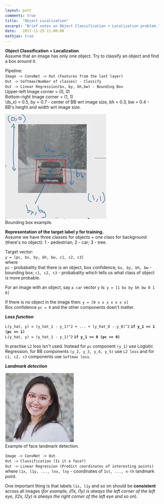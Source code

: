 ```yaml
---
layout: post
comments: true
title:  "Object Localization"
excerpt: "Brief notes on Object Classification + Localization problem."
date:   2017-11-25 11:00:00
mathjax: true
---
```


**Object Classification + Localization**  
Assume that an image has only one object. Try to classify an object and find a box around it.

Pipeline:  
`Image -> ConvNet -> Out (Features from the last layer)`  
`Out -> Softmax(Number of classes) - Classify`  
`Out -> Linear Regression(bx, by, bh,bw) - Bounding Box`  
Upper-left Image corner = (0, 0)  
Bottom-right Image corner = (1, 1)  
\\(b\_x) = 0.5, by = 0.7 - center of BB wrt image size, bh = 0.3, bw = 0.4 - BB's height and width wrt image size.

<div class="imgcap">
<img src="/assets/break/bb-example.JPG">
<div class="thecap">Bounding box example. </div>
</div>

**Representation of the target label y for training.**  
Assume we have three classes for objects + one class for background (there's no object):
1 - pedestrian; 2 - car; 3 - tree.

Target vector:  
`y = [pc, bx, by, bh, bw, c1, c2, c3]`  
where  
`pc` - probabality that there is an object, box confidence;
`bx, by, bh, bw` - bounding box;
`c1, c2, c3` - probabality which tells us what class of object is more probable.

For an image with an object, say `a car` vector `y` is:
`y = [1 bx by bh bw 0 1 0] `

If there is no object in the image then:
`y = [0 x x x x x x x]`  
Box confidence `pc = 0` and the other components doen't matter.

***Loss function***

`L(y_hat, y) = (y_hat_1 - y_1)^2 + ... + (y_hat_8 - y_8)^2`   **`if y_1 == 1 (pc == 1)`**  
`L(y_hat, y) = (y_hat_1 - y_1)^2`   **`if y_1 == 0 (pc == 0)`**

In practise `L2` loss isn't used. Instead for `pc` component `(y_1)` use Logistic Regression,
for BB components `(y_2, y_3, y_4, y_5)` use `L2 loss` and for `c1, c2, c3` components
use `Softmax loss`.


***Landmark detection***
<div class="imgcap">
<img src="/assets/break/landmarks-exampleJPG.JPG">
<div class="thecap">Example of face landmark detection.</div>
</div>

`Image -> ConvNet -> Out`  
`Out -> Classification (Is it a face?)`  
`Out -> Linear Regression (Predict coordinates of interesting points)`  
where `l1x, l1y, ..., lnx, lny` - coordinates of `1st, ..., n-th` landmark point.

One important thing is that labels `l1x, l1y` and so on should be **consistent** across all images
(*for example, (l1x, l1y) is always the left corner of the left eye, (l2x, l2y) is always the right corner of the left eye and so on*).
